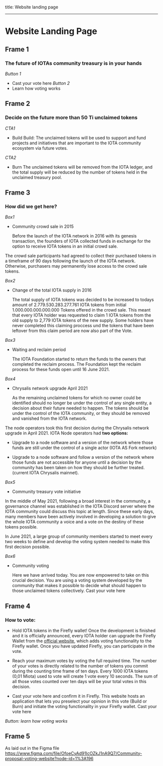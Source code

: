 title: Website landing page


---

# Website Landing Page

## Frame 1
### The future of IOTAs community treasury is in your hands

*Button 1*
  -  Cast your vote here
*Button 2*
  -  Learn how voting works
    
## Frame 2
### Decide on the future more than 50 Ti unclaimed tokens

*CTA1*
 -   Build 
Build: The unclaimed tokens will be used to support and fund projects and initiatives that are important to the IOTA community ecosystem via future votes.
     
*CTA2*
  -  Burn 
The unclaimed tokens will be removed from the IOTA ledger, and the total supply will be reduced by the number of tokens held in the unclaimed treasury pool.

    
    
## Frame 3
### How did we get here?

*Box1*
  - Community crowd sale in 2015
  
    Before the launch of the IOTA network in 2016 with its genesis transaction, the founders of IOTA collected funds in exchange for the option to receive IOTA tokens in an initial crowd sale. 

The crowd sale participants had agreed to collect their purchased tokens in a timeframe of 90 days following the launch of the IOTA network. Otherwise, purchasers may permanently lose access to the crowd sale tokens.
    
*Box2*
  - Change of the total IOTA supply in 2016
  
    The total supply of IOTA tokens was decided to be increased to todays amount of 2.779.530.283.277.761 IOTA tokens from initial 1.000.000.000.000.000 Tokens offered in the crowd sale. This meant that every IOTA holder was requested to claim 1 IOTA tokens from the old supply to 2,779 IOTA tokens of the new supply. Some holders have never completed this claiming proccess und the tokens that have been leftover from this claim period are now also part of the Vote.
     
*Box3*
  - Waiting and reclaim period
  
    The IOTA Foundation started to return the funds to the owners that completed the reclaim process. The Foundation kept the reclaim process for these funds open until 16 June 2021.
    
*Box4*
  - Chrysalis network upgrade April 2021
  
     As the remaining unclaimed tokens for which no owner could be identified should no longer be under the control of any single entity, a decision about their future needed to happen. The tokens should be under the control of the IOTA community, or they should be removed and vanished from the IOTA network. 

The node operators took this first decision during the Chrysalis network upgrade in April 2021. IOTA Node operators had **two options:**

   - Upgrade to a node software and a version of the network where those funds are still under the control of a single actor (IOTA AS Fork network)

   - Upgrade to a node software and follow a version of the network where those funds are not accessible for anyone until a decision by the community has been taken on how they should be further treated. (current IOTA Chrysalis mainnet).

*Box5*
  - Community treasury vote initiative
  
   In the middle of May 2021, following a broad interest in the community, a governance channel was established in the IOTA Discord server where the IOTA community could discuss this topic at length.
    Since these early days, many members have been actively involved in developing a solution to give the whole IOTA community a voice and a vote on the destiny of these tokens possible. 

In June 2021, a large group of community members started to meet every two weeks to define and develop the voting system needed to make this first decision possible.
    
*Box6*
 - Community voting
 
    Here we have arrived today. You are now empowered to take on this crucial decision. You are using a voting system developed by the community that makes it possible to decide what should happen to those unclaimed tokens collectively.
    Cast your vote here


## Frame 4
### How to vote:

  - Hold IOTA tokens in the Firefly wallet!
    Once the development is finished and it is officially announced, every IOTA holder can upgrade the Firefly Wallet from the [official website](https://firefly.iota.org), which adds voting functionality to the Firefly wallet. Once you have updated Firefly, you can participate in the vote.

  - Reach your maximum votes by voting the full required time.
    The number of your votes is directly related to the number of tokens you commit during the counting time frame of ten days. 
Every 1000 IOTA tokens (0,01 Miota) used to vote will create 1 vote every 10 seconds. The sum of all those votes counted over ten days will be your total votes in this decision.
    
  - Cast your vote here and confirm it in Firefly.
    This website hosts an application that lets you preselect your opinion in this vote (Build or Burn) and initiate the voting functionality in your Firefly wallet.
    Cast your vote here
    
*Button: learn how voting works*

## Frame 5 
As laid out in the Figma file https://www.figma.com/file/OfoeCyAd91IcOZkJ1nA9Q7/Community-proposal-voting-website?node-id=1%3A196

